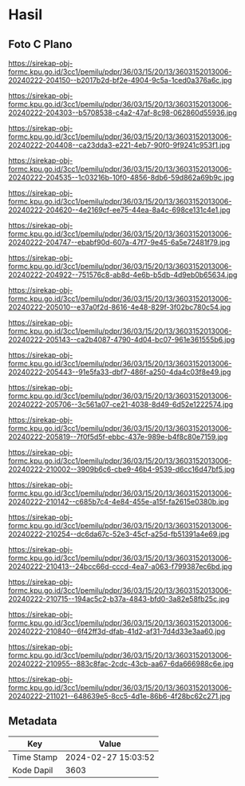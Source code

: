 # Hasil

## Foto C Plano

https://sirekap-obj-formc.kpu.go.id/3cc1/pemilu/pdpr/36/03/15/20/13/3603152013006-20240222-204150--b2017b2d-bf2e-4904-9c5a-1ced0a376a6c.jpg

https://sirekap-obj-formc.kpu.go.id/3cc1/pemilu/pdpr/36/03/15/20/13/3603152013006-20240222-204303--b5708538-c4a2-47af-8c98-062860d55936.jpg

https://sirekap-obj-formc.kpu.go.id/3cc1/pemilu/pdpr/36/03/15/20/13/3603152013006-20240222-204408--ca23dda3-e221-4eb7-90f0-9f9241c953f1.jpg

https://sirekap-obj-formc.kpu.go.id/3cc1/pemilu/pdpr/36/03/15/20/13/3603152013006-20240222-204535--1c03216b-10f0-4856-8db6-59d862a69b9c.jpg

https://sirekap-obj-formc.kpu.go.id/3cc1/pemilu/pdpr/36/03/15/20/13/3603152013006-20240222-204620--4e2169cf-ee75-44ea-8a4c-698ce131c4e1.jpg

https://sirekap-obj-formc.kpu.go.id/3cc1/pemilu/pdpr/36/03/15/20/13/3603152013006-20240222-204747--ebabf90d-607a-47f7-9e45-6a5e72481f79.jpg

https://sirekap-obj-formc.kpu.go.id/3cc1/pemilu/pdpr/36/03/15/20/13/3603152013006-20240222-204922--751576c8-ab8d-4e6b-b5db-4d9eb0b65634.jpg

https://sirekap-obj-formc.kpu.go.id/3cc1/pemilu/pdpr/36/03/15/20/13/3603152013006-20240222-205010--e37a0f2d-8616-4e48-829f-3f02bc780c54.jpg

https://sirekap-obj-formc.kpu.go.id/3cc1/pemilu/pdpr/36/03/15/20/13/3603152013006-20240222-205143--ca2b4087-4790-4d04-bc07-961e361555b6.jpg

https://sirekap-obj-formc.kpu.go.id/3cc1/pemilu/pdpr/36/03/15/20/13/3603152013006-20240222-205443--91e5fa33-dbf7-486f-a250-4da4c03f8e49.jpg

https://sirekap-obj-formc.kpu.go.id/3cc1/pemilu/pdpr/36/03/15/20/13/3603152013006-20240222-205706--3c561a07-ce21-4038-8d49-6d52e1222574.jpg

https://sirekap-obj-formc.kpu.go.id/3cc1/pemilu/pdpr/36/03/15/20/13/3603152013006-20240222-205819--7f0f5d5f-ebbc-437e-989e-b4f8c80e7159.jpg

https://sirekap-obj-formc.kpu.go.id/3cc1/pemilu/pdpr/36/03/15/20/13/3603152013006-20240222-210002--3909b6c6-cbe9-46b4-9539-d6cc16d47bf5.jpg

https://sirekap-obj-formc.kpu.go.id/3cc1/pemilu/pdpr/36/03/15/20/13/3603152013006-20240222-210142--c685b7c4-4e84-455e-a15f-fa2615e0380b.jpg

https://sirekap-obj-formc.kpu.go.id/3cc1/pemilu/pdpr/36/03/15/20/13/3603152013006-20240222-210254--dc6da67c-52e3-45cf-a25d-fb51391a4e69.jpg

https://sirekap-obj-formc.kpu.go.id/3cc1/pemilu/pdpr/36/03/15/20/13/3603152013006-20240222-210413--24bcc66d-cccd-4ea7-a063-f799387ec6bd.jpg

https://sirekap-obj-formc.kpu.go.id/3cc1/pemilu/pdpr/36/03/15/20/13/3603152013006-20240222-210715--194ac5c2-b37a-4843-bfd0-3a82e58fb25c.jpg

https://sirekap-obj-formc.kpu.go.id/3cc1/pemilu/pdpr/36/03/15/20/13/3603152013006-20240222-210840--6f42ff3d-dfab-41d2-af31-7d4d33e3aa60.jpg

https://sirekap-obj-formc.kpu.go.id/3cc1/pemilu/pdpr/36/03/15/20/13/3603152013006-20240222-210955--883c8fac-2cdc-43cb-aa67-6da666988c6e.jpg

https://sirekap-obj-formc.kpu.go.id/3cc1/pemilu/pdpr/36/03/15/20/13/3603152013006-20240222-211021--648639e5-8cc5-4d1e-86b6-4f28bc62c271.jpg


## Metadata

| Key        | Value               |
| ---------- | ------------------- |
| Time Stamp | 2024-02-27 15:03:52 |
| Kode Dapil | 3603                |



